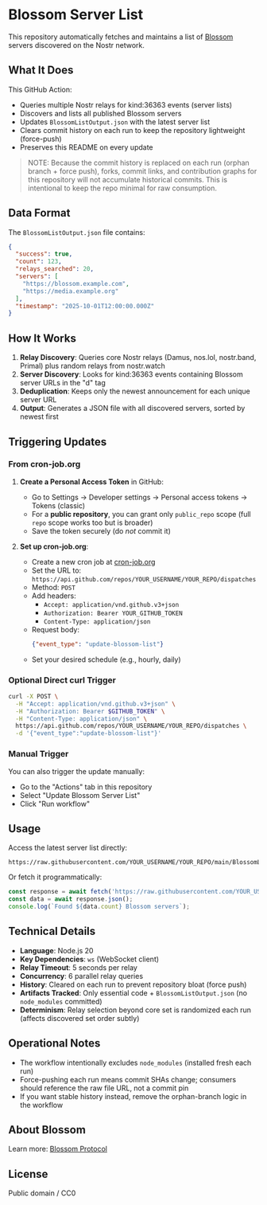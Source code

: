 # Blossom Server List

This repository automatically fetches and maintains a list of [Blossom](https://github.com/hzrd149/blossom) servers discovered on the Nostr network.

## What It Does

This GitHub Action:
- Queries multiple Nostr relays for kind:36363 events (server lists)
- Discovers and lists all published Blossom servers
- Updates `BlossomListOutput.json` with the latest server list
- Clears commit history on each run to keep the repository lightweight (force-push)
- Preserves this README on every update

> NOTE: Because the commit history is replaced on each run (orphan branch + force push), forks, commit links, and contribution graphs for this repository will not accumulate historical commits. This is intentional to keep the repo minimal for raw consumption.

## Data Format

The `BlossomListOutput.json` file contains:

```json
{
  "success": true,
  "count": 123,
  "relays_searched": 20,
  "servers": [
    "https://blossom.example.com",
    "https://media.example.org"
  ],
  "timestamp": "2025-10-01T12:00:00.000Z"
}
```

## How It Works

1. **Relay Discovery**: Queries core Nostr relays (Damus, nos.lol, nostr.band, Primal) plus random relays from nostr.watch
2. **Server Discovery**: Looks for kind:36363 events containing Blossom server URLs in the "d" tag
3. **Deduplication**: Keeps only the newest announcement for each unique server URL
4. **Output**: Generates a JSON file with all discovered servers, sorted by newest first

## Triggering Updates

### From cron-job.org

1. **Create a Personal Access Token** in GitHub:
   - Go to Settings → Developer settings → Personal access tokens → Tokens (classic)
   - For a **public repository**, you can grant only `public_repo` scope (full `repo` scope works too but is broader)
   - Save the token securely (do *not* commit it)

2. **Set up cron-job.org**:
   - Create a new cron job at [cron-job.org](https://cron-job.org)
   - Set the URL to: `https://api.github.com/repos/YOUR_USERNAME/YOUR_REPO/dispatches`
   - Method: `POST`
   - Add headers:
     - `Accept: application/vnd.github.v3+json`
     - `Authorization: Bearer YOUR_GITHUB_TOKEN`
     - `Content-Type: application/json`
   - Request body:
     ```json
     {"event_type": "update-blossom-list"}
     ```
   - Set your desired schedule (e.g., hourly, daily)

### Optional Direct curl Trigger

```bash
curl -X POST \
  -H "Accept: application/vnd.github.v3+json" \
  -H "Authorization: Bearer $GITHUB_TOKEN" \
  -H "Content-Type: application/json" \
  https://api.github.com/repos/YOUR_USERNAME/YOUR_REPO/dispatches \
  -d '{"event_type":"update-blossom-list"}'
```

### Manual Trigger

You can also trigger the update manually:
- Go to the "Actions" tab in this repository
- Select "Update Blossom Server List"
- Click "Run workflow"

## Usage

Access the latest server list directly:
```
https://raw.githubusercontent.com/YOUR_USERNAME/YOUR_REPO/main/BlossomListOutput.json
```

Or fetch it programmatically:
```javascript
const response = await fetch('https://raw.githubusercontent.com/YOUR_USERNAME/YOUR_REPO/main/BlossomListOutput.json');
const data = await response.json();
console.log(`Found ${data.count} Blossom servers`);
```

## Technical Details

- **Language**: Node.js 20
- **Key Dependencies**: `ws` (WebSocket client)
- **Relay Timeout**: 5 seconds per relay
- **Concurrency**: 6 parallel relay queries
- **History**: Cleared on each run to prevent repository bloat (force push)
- **Artifacts Tracked**: Only essential code + `BlossomListOutput.json` (no `node_modules` committed)
- **Determinism**: Relay selection beyond core set is randomized each run (affects discovered set order subtly)

## Operational Notes

- The workflow intentionally excludes `node_modules` (installed fresh each run)
- Force-pushing each run means commit SHAs change; consumers should reference the raw file URL, not a commit pin
- If you want stable history instead, remove the orphan-branch logic in the workflow

## About Blossom

Learn more: [Blossom Protocol](https://github.com/hzrd149/blossom)

## License

Public domain / CC0
